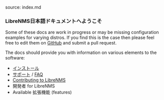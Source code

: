 source: index.md
### LibreNMS日本語ドキュメントへようこそ

Some of these docs are work in progress or may be missing configuration examples for varying distros.
If you find this is the case then please feel free to edit them on [GitHub](https://github.com/librenms/librenms/tree/master/doc)
and submit a pull request.

The docs should provide you with information on various elements to the software:

  - [インストール](http://docs.librenms.org/Installation/Installing-LibreNMS/)
  - [サポート](http://docs.librenms.org/Support/FAQ/#faq3) / [FAQ](http://docs.librenms.org/Support/FAQ/)
  - [Contributing to LibreNMS](http://docs.librenms.org/General/Contributing/)
  - 開発者 for LibreNMS
  - Available 拡張機能 (features)

